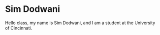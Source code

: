 # Sim Dodwani
Hello class, my name is Sim Dodwani, and I am a student at the University of Cincinnati.
